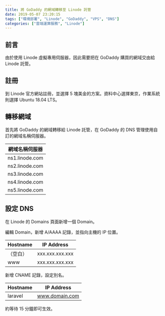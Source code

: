 ```yaml
---
title: 將 GoDaddy 的網域轉移至 Linode 託管
date: 2019-05-07 23:20:15
tags: ["環境部署", "Linode", "GoDaddy", "VPS", "DNS"]
categories: ["雲端運算服務", "Linode"]
---
```


## 前言

由於使用 Linode 虛擬專用伺服器，因此需要把在 GoDaddy 購買的網域交由給 Linode 託管。

## 註冊

到 Linode 官方網站註冊，並選擇 5 塊美金的方案。資料中心選擇東京，作業系統則選擇 Ubuntu 18.04 LTS。

## 轉移網域

首先將 GoDaddy 的網域轉移給 Linode 託管，在 GoDaddy 的 DNS 管理使用自訂的網域名稱伺服器。

| 網域名稱伺服器 |
| --- |
| ns1.linode.com |
| ns2.linode.com |
| ns3.linode.com |
| ns4.linode.com |
| ns5.linode.com |

## 設定 DNS

在 Linode 的 Domains 頁面新增一個 Domain。

編輯 Domain，新增 A/AAAA 記錄，並指向主機的 IP 位置。

| Hostname | IP Address |
| --- | --- |
| （空白） | xxx.xxx.xxx.xxx |
| www | xxx.xxx.xxx.xxx |

新增 CNAME 記錄，設定別名。

| Hostname | IP Address |
| --- | --- |
| laravel | www.domain.com |

約等待 15 分鐘即可生效。
